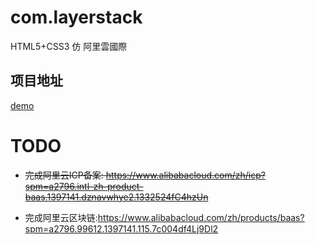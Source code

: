 # com.layerstack
HTML5+CSS3 仿 阿里雲國際

## 项目地址

<a href="http://demo.mashiro.online">demo</a>

# TODO

- <del>完成阿里云ICP备案: <a href="https://www.alibabacloud.com/zh/icp?spm=a2796.intl-zh-product-baas.1397141.dznavwhye2.1332524fC4hzUn">https://www.alibabacloud.com/zh/icp?spm=a2796.intl-zh-product-baas.1397141.dznavwhye2.1332524fC4hzUn</a></del>

- 完成阿里云区块链:<a href="https://www.alibabacloud.com/zh/products/baas?spm=a2796.99612.1397141.115.7c004df4Lj9Dl2">https://www.alibabacloud.com/zh/products/baas?spm=a2796.99612.1397141.115.7c004df4Lj9Dl2</a>